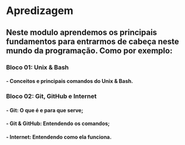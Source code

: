 # Apredizagem 
## Neste modulo aprendemos os principais fundamentos para entrarmos de cabeça neste mundo da programação. Como por exemplo:
### Bloco 01: Unix & Bash
####    - Conceitos e principais comandos do Unix & Bash.
### Bloco 02: Git, GitHub e Internet
####    - Git: O que é e para que serve;  
####    - Git & GitHub: Entendendo os comandos;
####    - Internet: Entendendo como ela funciona.